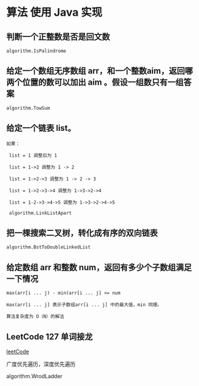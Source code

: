 # 算法 使用 Java 实现

## 判断一个正整数是否是回文数
    
    algorithm.IsPalindrome
    
## 给定一个数组无序数组 arr，和一个整数aim，返回哪两个位置的数可以加出 aim 。假设一组数只有一组答案
    
    algorithm.TowSum  
    
## 给定一个链表 list。

    如果： 
        
     list = 1 调整后为 1
     
     list = 1->2 调整为 1 -> 2
     
     list = 1->2->3 调整为 1 -> 2 -> 3
    
     list = 1->2->3->4 调整为 1->3->2->4
     
     list = 1-2->3->4->5 调整为 1->3->2->4->5
     
     algorithm.LinkListApart
 
## 把一棵搜索二叉树，转化成有序的双向链表

    algorithm.BstToDoubleLinkedList
    
## 给定数组 arr 和整数 num，返回有多少个子数组满足一下情况
    
    max(arr[i ... j) - min(arr[i ... j] <= num
    
    max(arr[i ... j] 表示子数组arr[i ... j] 中的最大值，min 同理。
    
    算法复杂度为 O（N）的解法
    
## LeetCode 127 单词接龙

   [leetCode](https://leetcode.com/problems/word-ladder/)
   
   广度优先遍历，深度优先遍历
   
   algorithm.WrodLadder
    
    
    